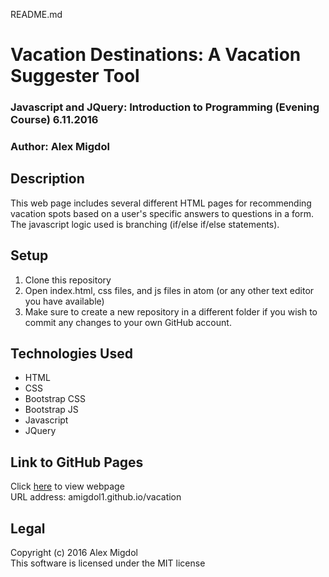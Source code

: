 README.md
# Vacation Destinations: A Vacation Suggester Tool
### Javascript and JQuery: Introduction to Programming (Evening Course) 6.11.2016
### Author: Alex Migdol

## Description
This web page includes several different HTML pages for recommending vacation spots based on a user's specific answers to questions in a form. The javascript logic used is branching (if/else if/else statements).

## Setup
1. Clone this repository
2. Open index.html, css files, and js files in atom (or any other text editor you have available)
3. Make sure to create a new repository in a different folder if you wish to commit any changes to your own GitHub account.

## Technologies Used
* HTML
* CSS
* Bootstrap CSS
* Bootstrap JS
* Javascript
* JQuery

## Link to GitHub Pages
Click [here](http://amigdol1.github.io/vacation) to view webpage <br />
URL address: amigdol1.github.io/vacation

## Legal
Copyright (c) 2016 Alex Migdol <br />
This software is licensed under the MIT license



